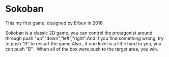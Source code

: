 # Sokoban
This my first game, designed by Erben in 2016.

Sokoban is a classic 2D game, you can control the protagonist around through push "up","down","left","right".And if you find something wrong, try to push "R" to restart the game.Also , if one level is a little hard to you, you can push "B" .
When all of the box were push to the  target area, you win.

